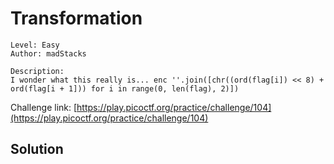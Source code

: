 # Transformation

```
Level: Easy
Author: madStacks

Description:
I wonder what this really is... enc ''.join([chr((ord(flag[i]) << 8) + ord(flag[i + 1])) for i in range(0, len(flag), 2)])
```
Challenge link: [https://play.picoctf.org/practice/challenge/104](https://play.picoctf.org/practice/challenge/104)

## Solution

